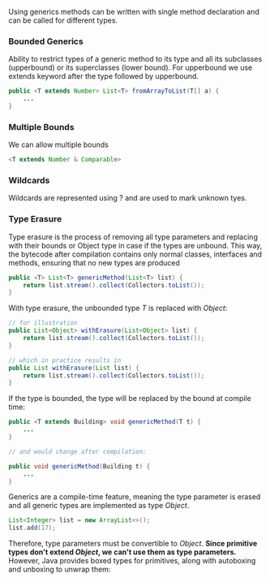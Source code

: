 Using generics methods can be written with single method declaration and can be called for different types.

### Bounded Generics

Ability to restrict types of a generic method to its type and all its subclasses (upperbound) or its superclasses (lower bound). For upperbound we use extends keyword after the type followed by upperbound.

```java
public <T extends Number> List<T> fromArrayToList(T[] a) {
    ...
}
```

### Multiple Bounds

We can allow multiple bounds

```java
<T extends Number & Comparable>
```

### Wildcards

Wildcards are represented using ? and are used to mark unknown tyes. 

### Type Erasure

Type erasure is the process of removing all type parameters and replacing with their bounds or Object type in case if the types are unbound. This way, the bytecode after compilation contains only normal classes, interfaces and methods, ensuring that no new types are produced

```java
public <T> List<T> genericMethod(List<T> list) {
    return list.stream().collect(Collectors.toList());
}
```

With type erasure, the unbounded type *T* is replaced with *Object*:

```java
// for illustration
public List<Object> withErasure(List<Object> list) {
    return list.stream().collect(Collectors.toList());
}

// which in practice results in
public List withErasure(List list) {
    return list.stream().collect(Collectors.toList());
}
```

If the type is bounded, the type will be replaced by the bound at compile time:

```java
public <T extends Building> void genericMethod(T t) {
    ...
}

// and would change after compilation:

public void genericMethod(Building t) {
    ...
}

```

Generics are a compile-time feature, meaning the type parameter is erased and all generic types are implemented as type *Object*.

```java
List<Integer> list = new ArrayList<>();
list.add(17);
```

Therefore, type parameters must be convertible to *Object*. **Since primitive types don't extend *Object*, we can't use them as type parameters.** However, Java provides boxed types for primitives, along with autoboxing and unboxing to unwrap them:



